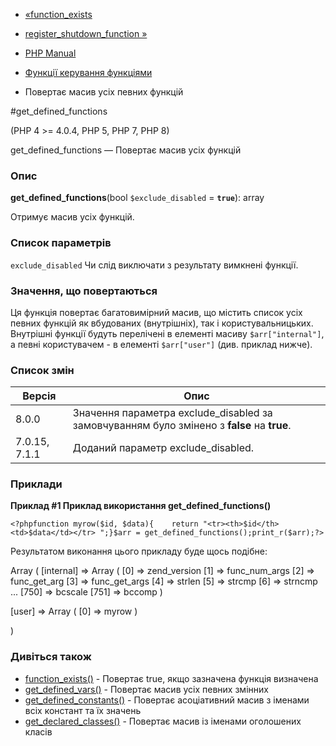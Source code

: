 - [«function_exists](function.function-exists.md)
- [register_shutdown_function »](function.register-shutdown-function.md)

- [PHP Manual](index.md)
- [Функції керування функціями](ref.funchand.md)
- Повертає масив усіх певних функцій

#get_defined_functions

(PHP 4 \>= 4.0.4, PHP 5, PHP 7, PHP 8)

get_defined_functions — Повертає масив усіх функцій

### Опис

**get_defined_functions**(bool `$exclude_disabled` = **`true`**): array

Отримує масив усіх функцій.

### Список параметрів

`exclude_disabled`
Чи слід виключати з результату вимкнені функції.

### Значення, що повертаються

Ця функція повертає багатовимірний масив, що містить список усіх
певних функцій як вбудованих (внутрішніх), так і
користувальницьких. Внутрішні функції будуть перелічені в елементі
масиву `$arr["internal"]`, а певні користувачем - в елементі
`$arr["user"]` (див. приклад нижче).

### Список змін

| Версія        | Опис                                                                                       |
| ------------- | ------------------------------------------------------------------------------------------ |
| 8.0.0         | Значення параметра exclude_disabled за замовчуванням було змінено з **false** на **true**. |
| 7.0.15, 7.1.1 | Доданий параметр exclude_disabled.                                                         |

### Приклади

**Приклад #1 Приклад використання **get_defined_functions()****

` <?phpfunction myrow($id, $data){    return "<tr><th>$id</th><td>$data</td></tr>
";}$arr = get_defined_functions();print_r($arr);?> `

Результатом виконання цього прикладу буде щось подібне:

Array
(
[internal] => Array
(
[0] => zend_version
[1] => func_num_args
[2] => func_get_arg
[3] => func_get_args
[4] => strlen
[5] => strcmp
[6] => strncmp
...
[750] => bcscale
[751] => bccomp
)

[user] => Array
(
[0] => myrow
)

)

### Дивіться також

- [function_exists()](function.function-exists.md) - Повертає
true, якщо зазначена функція визначена
- [get_defined_vars()](function.get-defined-vars.md) - Повертає
масив усіх певних змінних
- [get_defined_constants()](function.get-defined-constants.md) -
Повертає асоціативний масив з іменами всіх констант та їх
значень
- [get_declared_classes()](function.get-declared-classes.md) -
Повертає масив із іменами оголошених класів

